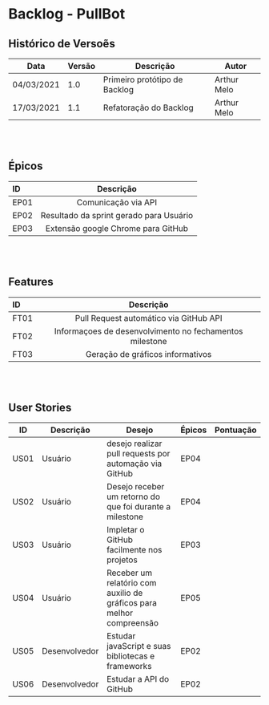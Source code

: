 # Backlog - PullBot 

## Histórico de Versoẽs

| Data | Versão | Descrição | Autor |  
--| -- | -- | -- | 
| 04/03/2021 | 1.0 | Primeiro protótipo de Backlog| Arthur Melo
| 17/03/2021 | 1.1 | Refatoração do Backlog| Arthur Melo

<br/> <br/> 

## Épicos 
| ID | Descrição |
| :---        |    :----:   |       
| EP01 | Comunicação via API |
| EP02 | Resultado da sprint gerado para Usuário |
| EP03 | Extensão google Chrome para GitHub |



<br/> <br/> 

## Features
| ID      | Descrição | 
| :---        |    :----:   |       
| FT01 | Pull Request automático via GitHub API    |
| FT02 | Informaçoes de desenvolvimento no fechamentos milestone  |     
| FT03 | Geração de gráficos informativos|


 
 <br/> <br/> 

## User Stories 
| ID | Descrição | Desejo | Épicos | Pontuação | 
--| -- | -- | -- | -- | 
| US01 | Usuário | desejo realizar pull requests por automação via GitHub | EP04 |  |
| US02 | Usuário | Desejo receber um retorno do que foi  durante a milestone  | EP04 |  
| US03 | Usuário | Impletar o GitHub facilmente nos projetos  | EP03 |  
| US04 | Usuário | Receber um relatório com auxilio de gráficos para melhor compreensão  | EP05 |  
| US05 | Desenvolvedor | Estudar javaScript e suas bibliotecas e frameworks | EP02 |  |
| US06 | Desenvolvedor | Estudar a API do GitHub | EP02 |  